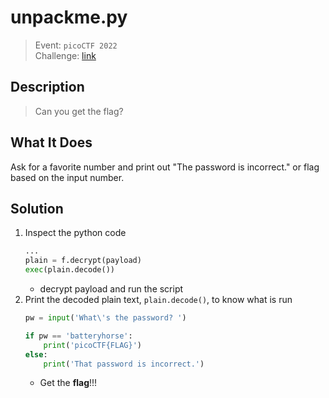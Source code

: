 # unpackme.py
> Event: `picoCTF 2022`  
> Challenge: [link](https://play.picoctf.org/challenges/314/)

## Description
> Can you get the flag?

## What It Does
Ask for a favorite number and print out "The password is incorrect." or flag based on the input number.

## Solution
1. Inspect the python code
    ```python
    ...
    plain = f.decrypt(payload)
    exec(plain.decode())
    ```
    - decrypt payload and run the script
2. Print the decoded plain text, `plain.decode()`, to know what is run
    ```python
    pw = input('What\'s the password? ')

    if pw == 'batteryhorse':
        print('picoCTF{FLAG}')
    else:
        print('That password is incorrect.')
    ```
    - Get the **flag**!!!
